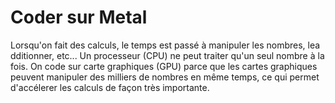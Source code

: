 # Coder sur Metal

Lorsqu'on fait des calculs, le temps est passé à manipuler les nombres, lea dditionner, etc... Un processeur (CPU) ne peut traiter qu'un seul nombre à la fois. On code sur carte graphiques (GPU) parce que les cartes graphiques peuvent manipuler des milliers de nombres en même temps, ce qui permet d'accélerer les calculs de façon très importante.










